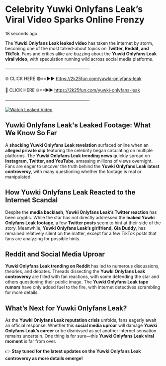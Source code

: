 # Celebrity Yuwki Onlyfans Leak’s Viral Video Sparks Online Frenzy

18 seconds ago

The **Yuwki Onlyfans Leak leaked video** has taken the internet by storm, becoming one of the most talked-about topics on **Twitter, Reddit, and TikTok**. Fans and critics alike are buzzing about the **Yuwki Onlyfans Leak viral video**, with speculation running wild across social media platforms.

———————————————————-

🌐 CLICK HERE 🟢==►► https://2k25fun.com/yuwki-onlyfans-leak

🔴 CLICK HERE 🌐==►► https://2k25fun.com/yuwki-onlyfans-leak

———————————————————-

[![Watch Leaked Video](https://miro.medium.com/v2/resize:fit:828/format:webp/1*cilzJN44JGOrTw9NJCrNHA.gif "Watch Leaked Video")](https://2k25fun.com/yuwki-onlyfans-leak)

## **Yuwki Onlyfans Leak's Leaked Footage: What We Know So Far**  
A **shocking Yuwki Onlyfans Leak revelation** surfaced online when an **alleged private clip** featuring the celebrity began circulating on multiple platforms. The **Yuwki Onlyfans Leak trending news** quickly spread on **Instagram, Twitter, and YouTube**, amassing millions of views overnight. Fans are eager to uncover the truth behind the **Yuwki Onlyfans Leak latest controversy**, with many questioning whether the footage is real or manipulated.  

## **How Yuwki Onlyfans Leak Reacted to the Internet Scandal**  
Despite the **media backlash**, **Yuwki Onlyfans Leak’s Twitter reaction** has been cryptic. While the star has not directly addressed the **leaked Yuwki Onlyfans Leak footage**, a few **Twitter posts** seem to hint at their side of the story. Meanwhile, **Yuwki Onlyfans Leak’s girlfriend, Gia Duddy**, has remained relatively silent on the matter, except for a few TikTok posts that fans are analyzing for possible hints.  

## **Reddit and Social Media Uproar**  
**Yuwki Onlyfans Leak trending on Reddit** has led to numerous discussions, theories, and debates. Threads dissecting the **Yuwki Onlyfans Leak controversy** are filled with fan reactions, with some defending the star and others questioning their public image. The **Yuwki Onlyfans Leak tape rumors** have only added fuel to the fire, with internet detectives scrambling for more details.  

## **What’s Next for Yuwki Onlyfans Leak?**  
As the **Yuwki Onlyfans Leak reputation crisis** unfolds, fans eagerly await an official response. Whether this **social media uproar** will damage **Yuwki Onlyfans Leak’s career** or be dismissed as yet another internet sensation remains uncertain. One thing is for sure—this **Yuwki Onlyfans Leak viral moment** is far from over.  

👉 **Stay tuned for the latest updates on the Yuwki Onlyfans Leak controversy as more details emerge!**  